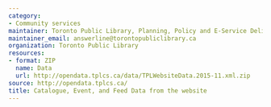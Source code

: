 ```yaml
---
category:
- Community services
maintainer: Toronto Public Library, Planning, Policy and E-Service Delivery
maintainer_email: answerline@torontopubliclibrary.ca
organization: Toronto Public Library
resources:
- format: ZIP
  name: Data
  url: http://opendata.tplcs.ca/data/TPLWebsiteData.2015-11.xml.zip
source: http://opendata.tplcs.ca/
title: Catalogue, Event, and Feed Data from the website
---
```

